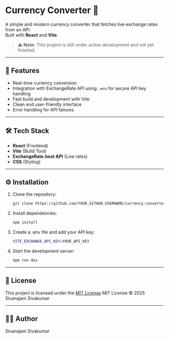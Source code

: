 # Currency Converter 💱

A simple and modern currency converter that fetches live exchange rates from an API.  
Built with **React** and **Vite**.

> ⚠️ **Note:** This project is still under active development and not yet finished.

---

## 🚀 Features

- Real-time currency conversion
- Integration with ExchangeRate API using `.env` for secure API key handling
- Fast build and development with Vite
- Clean and user-friendly interface
- Error handling for API failures

---

## 🛠 Tech Stack

- **React** (Frontend)
- **Vite** (Build Tool)
- **ExchangeRate.host API** (Live rates)
- **CSS** (Styling)

---

## ⚙️ Installation

1. Clone the repository:
   ```bash
   git clone https://github.com/YOUR_GITHUB_USERNAME/currency-converter.git
   ```
2. Install dependencies:
   ```bash
   npm install
   ```

3. Create a .env file and add your API key:
    ```bash
    VITE_EXCHANGE_API_KEY=YOUR_API_KEY
    ```
4. Start the development server:
   ```bash
   npm run dev
   ```

---

## 📜 License
This project is licensed under the [MIT License](LICENSE) MIT License © 2025 Sivanajani Sivakumar

---

## 🙋‍♀️ Author
Sivanajani Sivakumar